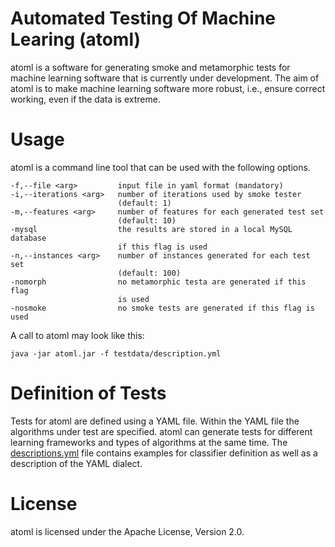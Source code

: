 # Automated Testing Of Machine Learing (atoml)

atoml is a software for generating smoke and metamorphic tests for machine learning software that is currently under development. The aim of atoml is to make machine learning software more robust, i.e., ensure correct working, even if the data is extreme. 

# Usage

atoml is a command line tool that can be used with the following options. 
```
-f,--file <arg>         input file in yaml format (mandatory)
-i,--iterations <arg>   number of iterations used by smoke tester
                        (default: 1)
-m,--features <arg>     number of features for each generated test set
                        (default: 10)
-mysql                  the results are stored in a local MySQL database
                        if this flag is used
-n,--instances <arg>    number of instances generated for each test set
                        (default: 100)
-nomorph                no metamorphic testa are generated if this flag
                        is used
-nosmoke                no smoke tests are generated if this flag is used
```

A call to atoml may look like this:
```
java -jar atoml.jar -f testdata/description.yml
```

# Definition of Tests

Tests for atoml are defined using a YAML file. Within the YAML file the algorithms under test are specified. atoml can generate tests for different learning frameworks and types of algorithms at the same time. The [descriptions.yml](testdata/description.yml) file contains examples for classifier definition as well as a description of the YAML dialect. 

# License

atoml is licensed under the Apache License, Version 2.0.